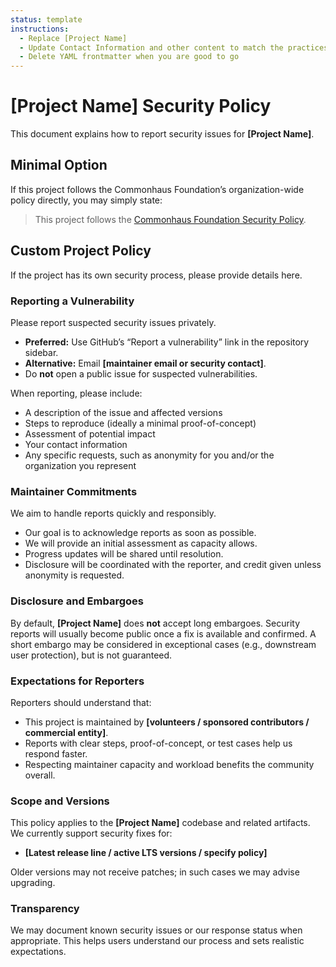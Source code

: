 ```yaml
---
status: template
instructions:
  - Replace [Project Name]
  - Update Contact Information and other content to match the practices of your project
  - Delete YAML frontmatter when you are good to go
---
```


# [Project Name] Security Policy

This document explains how to report security issues for **[Project Name]**.

## Minimal Option

If this project follows the Commonhaus Foundation’s organization-wide policy directly, you may simply state:

> This project follows the [Commonhaus Foundation Security Policy][SEC].

[SEC]: https://github.com/commonhaus/.github/blob/main/SECURITY.md

## Custom Project Policy

If the project has its own security process, please provide details here.

### Reporting a Vulnerability

Please report suspected security issues privately.

- **Preferred:** Use GitHub’s “Report a vulnerability” link in the repository sidebar.
- **Alternative:** Email **[maintainer email or security contact]**.
- Do **not** open a public issue for suspected vulnerabilities.

When reporting, please include:

- A description of the issue and affected versions
- Steps to reproduce (ideally a minimal proof-of-concept)
- Assessment of potential impact
- Your contact information
- Any specific requests, such as anonymity for you and/or the organization you represent

### Maintainer Commitments

We aim to handle reports quickly and responsibly.

- Our goal is to acknowledge reports as soon as possible.
- We will provide an initial assessment as capacity allows.
- Progress updates will be shared until resolution.
- Disclosure will be coordinated with the reporter, and credit given unless anonymity is requested.

### Disclosure and Embargoes

By default, **[Project Name]** does **not** accept long embargoes.
Security reports will usually become public once a fix is available and confirmed.
A short embargo may be considered in exceptional cases (e.g., downstream user protection), but is not guaranteed.

### Expectations for Reporters

Reporters should understand that:

- This project is maintained by **[volunteers / sponsored contributors / commercial entity]**.
- Reports with clear steps, proof-of-concept, or test cases help us respond faster.
- Respecting maintainer capacity and workload benefits the community overall.

### Scope and Versions

This policy applies to the **[Project Name]** codebase and related artifacts.
We currently support security fixes for:

- **[Latest release line / active LTS versions / specify policy]**

Older versions may not receive patches; in such cases we may advise upgrading.

### Transparency

We may document known security issues or our response status when appropriate.
This helps users understand our process and sets realistic expectations.

